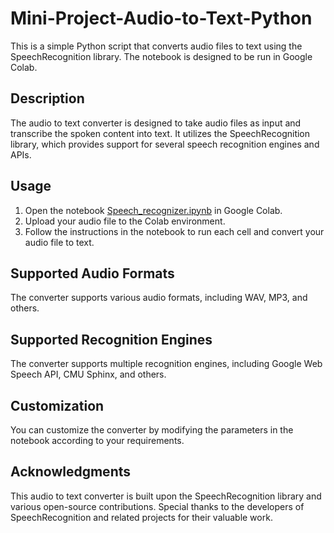 # Mini-Project-Audio-to-Text-Python

<p>This is a simple Python script that converts audio files to text using the SpeechRecognition library. The notebook is designed to be run in Google Colab.</p>

<h2>Description</h2>

<p>The audio to text converter is designed to take audio files as input and transcribe the spoken content into text. It utilizes the SpeechRecognition library, which provides support for several speech recognition engines and APIs.</p>

<h2>Usage</h2>

<ol>
    <li>Open the notebook <a href="Speech_recognizer.ipynb">Speech_recognizer.ipynb</a> in Google Colab.</li>
    <li>Upload your audio file to the Colab environment.</li>
    <li>Follow the instructions in the notebook to run each cell and convert your audio file to text.</li>
</ol>

<h2>Supported Audio Formats</h2>

<p>The converter supports various audio formats, including WAV, MP3, and others.</p>

<h2>Supported Recognition Engines</h2>

<p>The converter supports multiple recognition engines, including Google Web Speech API, CMU Sphinx, and others.</p>

<h2>Customization</h2>

<p>You can customize the converter by modifying the parameters in the notebook according to your requirements.</p>

<h2>Acknowledgments</h2>

<p>This audio to text converter is built upon the SpeechRecognition library and various open-source contributions. Special thanks to the developers of SpeechRecognition and related projects for their valuable work.</p>
